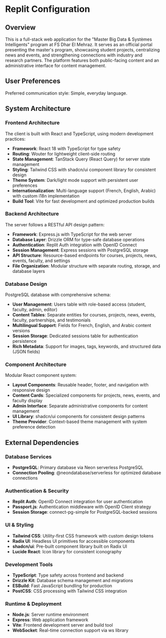 # Replit Configuration

## Overview

This is a full-stack web application for the "Master Big Data & Systèmes Intelligents" program at FS Dhar El Mehraz. It serves as an official portal presenting the master's program, showcasing student projects, centralizing news and events, and strengthening connections with industry and research partners. The platform features both public-facing content and an administrative interface for content management.

## User Preferences

Preferred communication style: Simple, everyday language.

## System Architecture

### Frontend Architecture
The client is built with React and TypeScript, using modern development practices:
- **Framework**: React 18 with TypeScript for type safety
- **Routing**: Wouter for lightweight client-side routing
- **State Management**: TanStack Query (React Query) for server state management
- **Styling**: Tailwind CSS with shadcn/ui component library for consistent design
- **Theme System**: Dark/light mode support with persistent user preferences
- **Internationalization**: Multi-language support (French, English, Arabic) with custom i18n implementation
- **Build Tool**: Vite for fast development and optimized production builds

### Backend Architecture  
The server follows a RESTful API design pattern:
- **Framework**: Express.js with TypeScript for the web server
- **Database Layer**: Drizzle ORM for type-safe database operations
- **Authentication**: Replit Auth integration with OpenID Connect
- **Session Management**: Express sessions with PostgreSQL storage
- **API Structure**: Resource-based endpoints for courses, projects, news, events, faculty, and settings
- **File Organization**: Modular structure with separate routing, storage, and database layers

### Database Design
PostgreSQL database with comprehensive schema:
- **User Management**: Users table with role-based access (student, faculty, admin, editor)
- **Content Tables**: Separate entities for courses, projects, news, events, faculty, partnerships, and testimonials
- **Multilingual Support**: Fields for French, English, and Arabic content versions
- **Session Storage**: Dedicated sessions table for authentication persistence
- **Rich Metadata**: Support for images, tags, keywords, and structured data (JSON fields)

### Component Architecture
Modular React component system:
- **Layout Components**: Reusable header, footer, and navigation with responsive design
- **Content Cards**: Specialized components for projects, news, events, and faculty display
- **Admin Interface**: Separate administrative components for content management
- **UI Library**: shadcn/ui components for consistent design patterns
- **Theme Provider**: Context-based theme management with system preference detection

## External Dependencies

### Database Services
- **PostgreSQL**: Primary database via Neon serverless PostgreSQL
- **Connection Pooling**: @neondatabase/serverless for optimized database connections

### Authentication & Security
- **Replit Auth**: OpenID Connect integration for user authentication
- **Passport.js**: Authentication middleware with OpenID Client strategy
- **Session Storage**: connect-pg-simple for PostgreSQL-backed sessions

### UI & Styling
- **Tailwind CSS**: Utility-first CSS framework with custom design tokens
- **Radix UI**: Headless UI primitives for accessible components
- **shadcn/ui**: Pre-built component library built on Radix UI
- **Lucide React**: Icon library for consistent iconography

### Development Tools
- **TypeScript**: Type safety across frontend and backend
- **Drizzle Kit**: Database schema management and migrations
- **ESBuild**: Fast JavaScript bundling for production
- **PostCSS**: CSS processing with Tailwind CSS integration

### Runtime & Deployment
- **Node.js**: Server runtime environment
- **Express**: Web application framework
- **Vite**: Frontend development server and build tool
- **WebSocket**: Real-time connection support via ws library